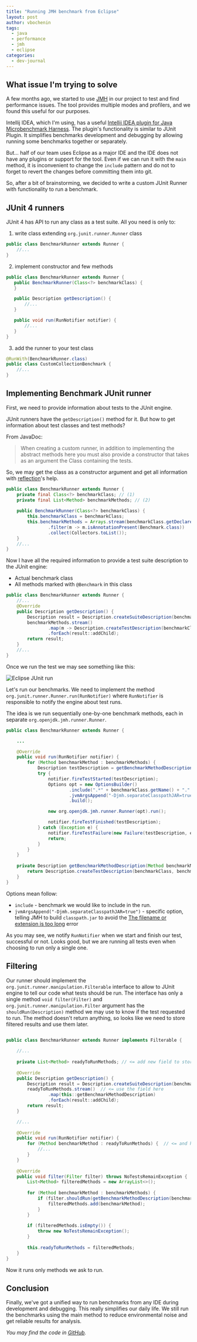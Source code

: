 ```yaml
---
title: "Running JMH benchmark from Eclipse"
layout: post
author: vbochenin
tags:
  - java
  - performance
  - jmh
  - eclipse
categories:
  - dev-journal
---
```

## What issue I'm trying to solve

A few months ago, we started to use [JMH](https://github.com/openjdk/jmh) in our project to test and find performance issues. 
The tool provides multiple modes and profilers, and we found this useful for our purposes. 

Intellij IDEA, which I'm using, has a useful [Intellij IDEA plugin for Java Microbenchmark Harness](https://github.com/artyushov/idea-jmh-plugin). The plugin's functionality is similar to JUnit Plugin. It simplifies benchmarks development and debugging by allowing running some benchmarks together or separately.

But... half of our team uses Eclipse as a major IDE and the IDE does not have any plugins or support for the tool.
Even if we can run it with the `main` method, it is inconvenient to change the `include` pattern and do not to forget to revert the changes before committing them into git.

So, after a bit of brainstorming, we decided to write a custom JUnit Runner with functionality to run a benchmark.

## JUnit 4 runners 

JUnit 4 has API to run any class as a test suite. 
All you need is only to:
1. write class extending `org.junit.runner.Runner` class
``` java
public class BenchmarkRunner extends Runner {
	//...
}
```
2. implement constructor and few methods
``` java
public class BenchmarkRunner extends Runner {
   public BenchmarkRunner(Class<?> benchmarkClass) {
   }

   public Description getDescription() {
	   //...
   }  

   public void run(RunNotifier notifier) {
	   //...
   }
}
```
3. add the runner to your test class
``` java
@RunWith(BenchmarkRunner.class)  
public class CustomCollectionBenchmark {
	//...
}  
```

## Implementing Benchmark JUnit runner

First, we need to provide information about tests to the JUnit engine.

JUnit runners have the `getDescription()` method for it. But how to get information about test classes and test methods? 

From JavaDoc: 
> When creating a custom runner, in addition to implementing the abstract methods here you must also provide a constructor that takes as an argument the Class containing the tests.

So, we may get the class as a constructor argument and get all information with [reflection](https://www.oracle.com/technical-resources/articles/java/javareflection.html#:~:text=Reflection%20is%20a%20feature%20in,its%20members%20and%20display%20them.)'s help.

``` java
public class BenchmarkRunner extends Runner {
	private final Class<?> benchmarkClass; // (1)  
	private final List<Method> benchmarkMethods; // (2) 
	  
	public BenchmarkRunner(Class<?> benchmarkClass) {  
	    this.benchmarkClass = benchmarkClass;  
	    this.benchmarkMethods = Arrays.stream(benchmarkClass.getDeclaredMethods())  
	            .filter(m -> m.isAnnotationPresent(Benchmark.class))  
	            .collect(Collectors.toList());  
	}
	//...
}
```
Now I have all the required information to provide a test suite description to the JUnit engine:
- Actual benchmark class
- All methods marked with `@Benchmark` in this class

``` java
public class BenchmarkRunner extends Runner {  
	//... 
    @Override  
    public Description getDescription() {  
        Description result = Description.createSuiteDescription(benchmarkClass);  
        benchmarkMethods.stream()  
                .map(m -> Description.createTestDescription(benchmarkClass, m.getName()))  
                .forEach(result::addChild);  
        return result;  
    }  
	//...
}
```

Once we run the test we may see something like this:

![Eclipse JUnit run](/assets/img/posts/2022-11-22-jmh-from-eclipse/eclips-junit-view.png)

Let's run our benchmarks. 
We need to implement the method `org.junit.runner.Runner.run(RunNotifier)` where `RunNotifier` is responsible to notify the engine about test runs.

The idea is we run sequentially one-by-one benchmark methods, each in separate `org.openjdk.jmh.runner.Runner`.

``` java
public class BenchmarkRunner extends Runner {

	...

    @Override
    public void run(RunNotifier notifier) {
        for (Method benchmarkMethod : benchmarkMethods) {
            Description testDescription = getBenchmarkMethodDescription(benchmarkMethod);
            try {
            	notifier.fireTestStarted(testDescription);
                Options opt = new OptionsBuilder()
                        .include(".*" + benchmarkClass.getName() + "." + benchmarkMethod.getName() + ".*")
                        .jvmArgsAppend("-Djmh.separateClasspathJAR=true")
                        .build();

                new org.openjdk.jmh.runner.Runner(opt).run();

                notifier.fireTestFinished(testDescription);
            } catch (Exception e) {
                notifier.fireTestFailure(new Failure(testDescription, e));
                return;
            }
        }
    }
    
    private Description getBenchmarkMethodDescription(Method benchmarkMethod) {
        return Description.createTestDescription(benchmarkClass, benchmarkMethod.getName());
    }
}
```

Options mean follow:
- `include` - benchmark we would like to include in the run.
- `jvmArgsAppend("-Djmh.separateClasspathJAR=true")` - specific option, telling JMH to build `classpath.jar` to avoid the  [The filename or extension is too long](https://stackoverflow.com/questions/65340027/jmh-1-27-fails-to-work-with-long-arguments-list-in-jvm) error

As you may see, we notify `RunNotifier` when we start and finish our test, successful or not.
Looks good, but we are running all tests even when choosing to run only a single one.

## Filtering

Our runner should implement the `org.junit.runner.manipulation.Filterable` interface to allow to JUnit engine to tell our code what tests should be run.
The interface has only a single method `void filter(Filter)` and `org.junit.runner.manipulation.Filter` argument has the `shouldRun(Description)` method we may use to know if the test requested to run.
The method doesn't return anything, so looks like we need to store filtered results and use them later.
``` java
  
public class BenchmarkRunner extends Runner implements Filterable {

	//...
  
    private List<Method> readyToRunMethods; // <= add new field to store filter result  
  
    @Override  
    public Description getDescription() {  
        Description result = Description.createSuiteDescription(benchmarkClass);  
        readyToRunMethods.stream()  // <= use the field here
                .map(this::getBenchmarkMethodDescription)  
                .forEach(result::addChild);  
        return result;  
    }  

	//...
	
    @Override  
    public void run(RunNotifier notifier) {  
        for (Method benchmarkMethod : readyToRunMethods) {  // <= and here
            //...  
        }  
    }  
  
    @Override  
    public void filter(Filter filter) throws NoTestsRemainException {  
        List<Method> filteredMethods = new ArrayList<>();  
  
        for (Method benchmarkMethod : benchmarkMethods) {  
            if (filter.shouldRun(getBenchmarkMethodDescription(benchmarkMethod))) {  
                filteredMethods.add(benchmarkMethod);  
            }  
        }  
  
        if (filteredMethods.isEmpty()) {  
            throw new NoTestsRemainException();  
        }  
  
        this.readyToRunMethods = filteredMethods;  
    }  
}
```


Now it runs only methods we ask to run.

## Conclusion

Finally, we've got a unified way to run benchmarks from any IDE during development and debugging. This really simplifies our daily life. We still run the benchmarks using the main method to reduce environmental noise and get reliable results for analysis.

_You may find the code in [GitHub](https://github.com/vbochenin/code.vbochenin.github.io/tree/main/benchmark-runner)._ 

